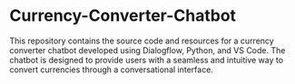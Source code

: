 # Currency-Converter-Chatbot
This repository contains the source code and resources for a currency converter chatbot developed using Dialogflow, Python, and VS Code. The chatbot is designed to provide users with a seamless and intuitive way to convert currencies through a conversational interface.
